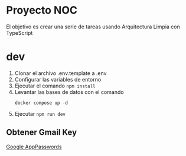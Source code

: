 # Proyecto NOC

El objetivo es crear una serie de tareas usando Arquitectura Limpia con TypeScript

# dev

1. Clonar el archivo .env.template a .env
2. Configurar las variables de entorno
3. Ejecutar el comando `npm install`
4. Levantar las bases de datos con el comando
   ```
   docker compose up -d
   ```
5. Ejecutar `npm run dev`

## Obtener Gmail Key

[Google AppPasswords](https://myaccount.google.com/u/0/apppasswords)
